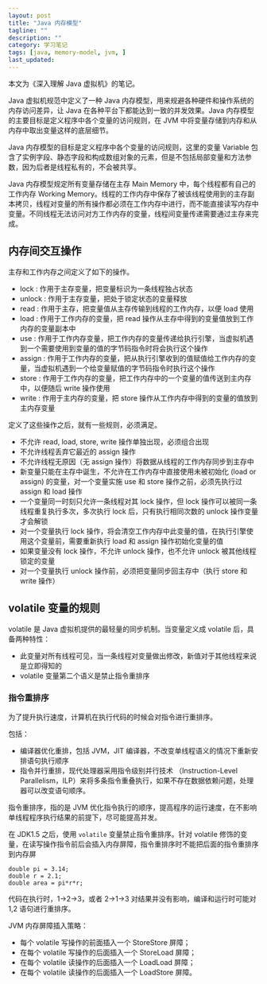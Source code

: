 ```yaml
---
layout: post
title: "Java 内存模型"
tagline: ""
description: ""
category: 学习笔记
tags: [java, memory-model, jvm, ]
last_updated:
---
```


本文为《深入理解 Java 虚拟机》的笔记。

Java 虚拟机规范中定义了一种 Java 内存模型，用来规避各种硬件和操作系统的内存访问差异，让 Java 在各种平台下都能达到一致的并发效果。Java 内存模型的主要目标是定义程序中各个变量的访问规则，在 JVM 中将变量存储到内存和从内存中取出变量这样的底层细节。

Java 内存模型的目标是定义程序中各个变量的访问规则，这里的变量 Variable 包含了实例字段、静态字段和构成数组对象的元素，但是不包括局部变量和方法参数，因为后者是线程私有的，不会被共享。

Java 内存模型规定所有变量存储在主存 Main Memory 中，每个线程都有自己的工作内存 Working Memory。线程的工作内存中保存了被该线程使用到的主存副本拷贝，线程对变量的所有操作都必须在工作内存中进行，而不能直接读写内存中变量。不同线程无法访问对方工作内存的变量，线程间变量传递需要通过主存来完成。

## 内存间交互操作
主存和工作内存之间定义了如下的操作。

- lock : 作用于主存变量，把变量标识为一条线程独占状态
- unlock : 作用于主存变量，把处于锁定状态的变量释放
- read : 作用于主存，把变量值从主存传输到线程的工作内存，以便 load 使用
- load : 作用于工作内存的变量，把 read 操作从主存中得到的变量值放到工作内存的变量副本中
- use : 作用于工作内存变量，把工作内存的变量传递给执行引擎，当虚拟机遇到一个需要使用到变量的值的字节码指令时将会执行这个操作
- assign : 作用于工作内存的变量，把从执行引擎收到的值赋值给工作内存的变量，当虚拟机遇到一个给变量赋值的字节码指令时执行这个操作
- store : 作用于工作内存的变量，把工作内存中的一个变量的值传送到主内存中，以便随后 write 操作使用
- write : 作用于主内存的变量，把 store 操作从工作内存中得到的变量的值放到主内存变量

定义了这些操作之后，就有一些规则，必须满足。

- 不允许 read, load, store, write 操作单独出现，必须组合出现
- 不允许线程丢弃它最近的 assign 操作
- 不允许线程无原因（无 assign 操作）将数据从线程的工作内存同步到主存中
- 新变量只能在主存中诞生，不允许在工作内存中直接使用未被初始化 (load or assign) 的变量，对一个变量实施 use 和 store 操作之前，必须先执行过 assign 和 load 操作
- 一个变量同一时刻只允许一条线程对其 lock 操作，但 lock 操作可以被同一条线程重复执行多次，多次执行 lock 后，只有执行相同次数的 unlock 操作变量才会解锁
- 对一个变量执行 lock 操作，将会清空工作内存中此变量的值，在执行引擎使用这个变量前，需要重新执行 load 和 assign 操作初始化变量的值
- 如果变量没有 lock 操作，不允许 unlock 操作，也不允许 unlock 被其他线程锁定的变量
- 对一个变量执行 unlock 操作前，必须把变量同步回主存中（执行 store 和 write 操作）

## volatile 变量的规则
volatile 是 Java 虚拟机提供的最轻量的同步机制。当变量定义成 volatile 后，具备两种特性：

- 此变量对所有线程可见，当一条线程对变量做出修改，新值对于其他线程来说是立即得知的
- volatile 变量第二个语义是禁止指令重排序

### 指令重排序
为了提升执行速度，计算机在执行代码的时候会对指令进行重排序。

包括：

- 编译器优化重排，包括 JVM，JIT 编译器，不改变单线程语义的情况下重新安排语句执行顺序
- 指令并行重排，现代处理器采用指令级别并行技术 （Instruction-Level Parallelism，ILP）来将多条指令重叠执行，如果不存在数据依赖问题，处理器可以改变语句顺序。

指令重排序，指的是 JVM 优化指令执行的顺序，提高程序的运行速度，在不影响单线程程序执行结果的前提下，尽可能提高并发。

在 JDK1.5 之后，使用 `volatile` 变量禁止指令重排序。针对 volatile 修饰的变量，在读写操作指令前后会插入内存屏障，指令重排序时不能把后面的指令重排序到内存屏

    double pi = 3.14;
    double r = 2.1;
    double area = pi*r*r;

代码在执行时，1->2->3，或者 2->1->3 对结果并没有影响，编译和运行时可能对 1,2 语句进行重排序。

JVM 内存屏障插入策略：

- 每个 volatile 写操作的前面插入一个 StoreStore 屏障；
- 在每个 volatile 写操作的后面插入一个 StoreLoad 屏障；
- 在每个 volatile 读操作的后面插入一个 LoadLoad 屏障；
- 在每个 volatile 读操作的后面插入一个 LoadStore 屏障。
